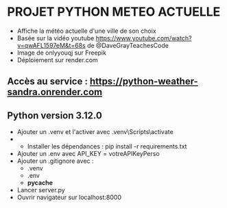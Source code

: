 # PROJET PYTHON METEO ACTUELLE
- Affiche la météo actuelle d'une ville de son choix
- Basée sur la vidéo youtube https://www.youtube.com/watch?v=qwAFL1597eM&t=68s de @DaveGrayTeachesCode
- Image de onlyyouqj sur Freepik
- Déploiement sur render.com

## Accès au service : https://python-weather-sandra.onrender.com

## Python version 3.12.0
- Ajouter un .venv et l'activer avec .venv\Scripts\activate
- - Installer les dépendances : pip install -r requirements.txt
- Ajouter un .env avec API_KEY = votreAPIKeyPerso
- Ajouter un .gitignore avec :
   * .venv
   * .env
   * __pycache__
- Lancer server.py
- Ouvrir navigateur sur localhost:8000
